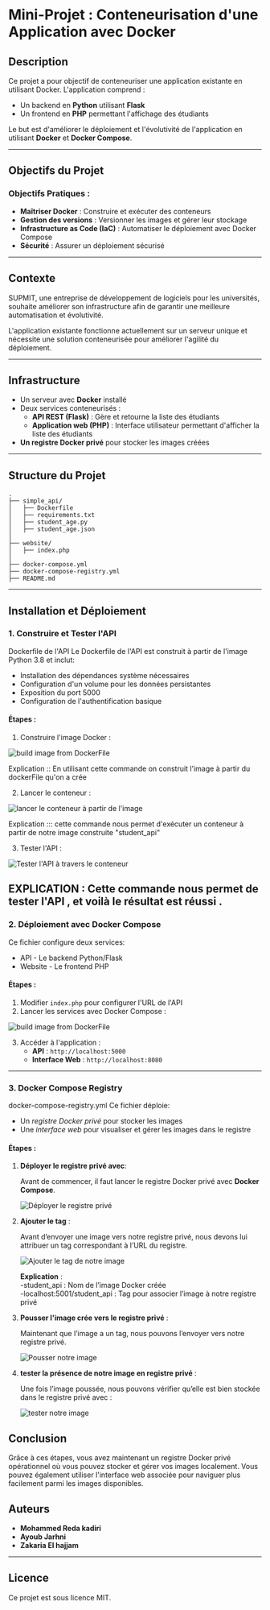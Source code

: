 # Mini-Projet : Conteneurisation d'une Application avec Docker

## Description
Ce projet a pour objectif de conteneuriser une application existante en utilisant Docker. L'application comprend :
- Un backend en **Python** utilisant **Flask**
- Un frontend en **PHP** permettant l'affichage des étudiants

Le but est d'améliorer le déploiement et l'évolutivité de l'application en utilisant **Docker** et **Docker Compose**.

---
## Objectifs du Projet
### Objectifs Pratiques :
- **Maîtriser Docker** : Construire et exécuter des conteneurs
- **Gestion des versions** : Versionner les images et gérer leur stockage
- **Infrastructure as Code (IaC)** : Automatiser le déploiement avec Docker Compose
- **Sécurité** : Assurer un déploiement sécurisé

---
## Contexte
SUPMIT, une entreprise de développement de logiciels pour les universités, souhaite améliorer son infrastructure afin de garantir une meilleure automatisation et évolutivité.

L'application existante fonctionne actuellement sur un serveur unique et nécessite une solution conteneurisée pour améliorer l'agilité du déploiement.

---
## Infrastructure
- Un serveur avec **Docker** installé
- Deux services conteneurisés :
  - **API REST (Flask)** : Gère et retourne la liste des étudiants
  - **Application web (PHP)** : Interface utilisateur permettant d'afficher la liste des étudiants
- **Un registre Docker privé** pour stocker les images créées

---
## Structure du Projet
```
.
├── simple_api/
│   ├── Dockerfile
│   ├── requirements.txt
│   ├── student_age.py
│   ├── student_age.json
│
├── website/
│   ├── index.php
│
├── docker-compose.yml
├── docker-compose-registry.yml
├── README.md
```

---
## Installation et Déploiement
### 1. Construire et Tester l'API

Dockerfile de l'API
Le Dockerfile de l'API est construit à partir de l'image Python 3.8 et inclut:

 - Installation des dépendances système nécessaires
 - Configuration d'un volume pour les données persistantes
 - Exposition du port 5000
 - Configuration de l'authentification basique

#### Étapes :
1. Construire l'image Docker :

![build image from DockerFile](screenDocker/file.png)

Explication ::
En utilisant cette commande on construit l'image à partir du dockerFile qu'on a crée 

2. Lancer le conteneur :
   
![lancer le conteneur à partir de l'image ](screenDocker/runImage.PNG)

Explication ::: 
cette commande nous permet d'exécuter un conteneur à partir de notre image construite "student_api"

3. Tester l'API :

![Tester l'API à travers le conteneur  ](screenDocker/testDF.png)

EXPLICATION :
Cette commande nous permet de tester l'API , et voilà le résultat est réussi .   
---
### 2. Déploiement avec Docker Compose
Ce fichier configure deux services:
 - API - Le backend Python/Flask
 - Website - Le frontend PHP
#### Étapes :
1. Modifier `index.php` pour configurer l'URL de l'API
2. Lancer les services avec Docker Compose :

![build image from DockerFile ](screenDocker/file.png)

3. Accéder à l'application :
   - **API** : `http://localhost:5000`
   - **Interface Web** : `http://localhost:8080`

---
### 3. Docker Compose Registry

docker-compose-registry.yml
Ce fichier déploie:
 - Un *registre Docker privé* pour stocker les images
 - Une *interface web* pour visualiser et gérer les images dans le registre

#### Étapes :

1. **Déployer le registre privé avec**:
   
   Avant de commencer, il faut lancer le registre Docker privé avec **Docker Compose**.
   
     ![Déployer le registre privé  ](screenDocker/dockerReg.png)
   
2. **Ajouter le tag** :
   
    Avant d’envoyer une image vers notre registre privé, nous devons lui attribuer un tag correspondant à l’URL du registre.
   
      ![Ajouter le tag de notre image   ](screenDocker/tag.png)
   
    **Explication** :  
       -student_api : Nom de l’image Docker créée  
       -localhost:5001/student_api : Tag pour associer l’image à notre registre privé  
   
3. **Pousser l'image crée vers le registre privé** :
   
    Maintenant que l’image a un tag, nous pouvons l’envoyer vers notre registre privé.
   
     ![Pousser notre image   ](screenDocker/pushRegist.png)   

4. **tester la présence de notre image  en registre privé** :
   
    Une fois l’image poussée, nous pouvons vérifier qu’elle est bien stockée dans le registre privé avec :   
   
      ![tester notre image   ](screenDocker/testReg.png)  

 ## Conclusion
 
Grâce à ces étapes, vous avez maintenant un registre Docker privé opérationnel où vous pouvez stocker et gérer vos images localement. Vous pouvez également utiliser l'interface web associée pour naviguer plus facilement parmi les images disponibles.

## Auteurs
- **Mohammed Reda kadiri**
- **Ayoub Jarhni**
- **Zakaria El hajjam**

---
## Licence
Ce projet est sous licence MIT.

